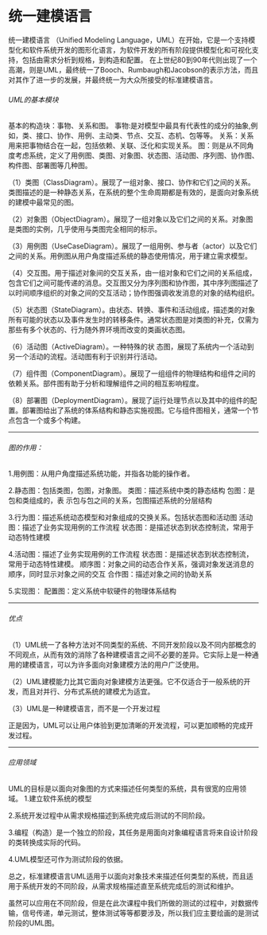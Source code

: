 # 统一建模语言
统一建模语言   （Unified Modeling Language，UML）在开始，它是一个支持模型化和软件系统开发的图形化语言，为软件开发的所有阶段提供模型化和可视化支持，包括由需求分析到规格，到构造和配置。 在上世纪80到90年代则出现了一个高潮，则是UML，最终统一了Booch、Rumbaugh和Jacobson的表示方法，而且对其作了进一步的发展，并最终统一为大众所接受的标准建模语言。
###### UML的基本模块
基本的构造块：事物、关系和图。
事物:是对模型中最具有代表性的成分的抽象,例如，类、接口、协作、用例、主动类、节点、交互、态机、包等等。
关系：关系用来把事物结合在一起，包括依赖、关联、泛化和实现关系。
图：则是从不同角度考虑系统，定义了用例图、类图、对象图、状态图、活动图、序列图、协作图、构件图、部署图等几种图。

（1）类图（ClassDiagram）。展现了一组对象、接口、协作和它们之间的关系。类图描述的是一种静态关系，在系统的整个生命周期都是有效的，是面向对象系统的建模中最常见的图。

（2）对象图（ObjectDiagram）。展现了一组对象以及它们之间的关系。对象图是类图的实例，几乎使用与类图完全相同的标示。

（3）用例图（UseCaseDiagram）。展现了一组用例、参与者（actor）以及它们之间的关系。用例图从用户角度描述系统的静态使用情况，用于建立需求模型。

（4）交互图。用于描述对象间的交互关系，由一组对象和它们之间的关系组成，包含它们之间可能传递的消息。交互图又分为序列图和协作图，其中序列图描述了以时间顺序组织的对象之间的交互活动；协作图强调收发消息的对象的结构组织。

（5）状态图（StateDiagram）。由状态、转换、事件和活动组成，描述类的对象所有可能的状态以及事件发生时的转移条件。通常状态图是对类图的补充，仅需为那些有多个状态的、行为随外界环境而改变的类画状态图。

（6）活动图（ActiveDiagram）。一种特殊的状  态图，展现了系统内一个活动到另一个活动的流程。活动图有利于识别并行活动。

（7）组件图（ComponentDiagram）。展现了一组组件的物理结构和组件之间的依赖关系。部件图有助于分析和理解组件之间的相互影响程度。

（8）部署图（DeploymentDiagram）。展现了运行处理节点以及其中的组件的配置。部署图给出了系统的体系结构和静态实施视图。它与组件图相关，通常一个节点包含一个或多个构建。

---
###### 图的作用：
1.用例图：从用户角度描述系统功能，并指各功能的操作者。

2.静态图：包括类图，包图，对象图。
类图：描述系统中类的静态结构
包图：是包和类组成的，表 示包与包之间的关系，包图描述系统的分层结构

3.行为图：描述系统动态模型和对象组成的交换关系。包括状态图和活动图
活动图：描述了业务实现用例的工作流程
状态图：是描述状态到状态控制流，常用于动态特性建模

4.活动图：描述了业务实现用例的工作流程
状态图：是描述状态到状态控制流，常用于动态特性建模。
顺序图：对象之间的动态合作关系，强调对象发送消息的顺序，同时显示对象之间的交互
合作图：描述对象之间的协助关系

5.实现图：
配置图：定义系统中软硬件的物理体系结构
              
    
---
###### 优点
（1）UML统一了各种方法对不同类型的系统、不同开发阶段以及不同内部概念的不同观点，从而有效的消除了各种建模语言之间不必要的差异。它实际上是一种通用的建模语言，可以为许多面向对象建模方法的用户广泛使用。

（2）UML建模能力比其它面向对象建模方法更强。它不仅适合于一般系统的开发，而且对并行、分布式系统的建模尤为适宜。

（3）UML是一种建模语言，而不是一个开发过程

正是因为，UML可以让用户体验到更加清晰的开发流程，可以更加顺畅的完成开发过程。

---
###### 应用领域
UML的目标是以面向对象图的方式来描述任何类型的系统，具有很宽的应用领域。
1.建立软件系统的模型

2.系统开发过程中从需求规格描述到系统完成后测试的不同阶段。

3.编程（构造）是一个独立的阶段，其任务是用面向对象编程语言将来自设计阶段的类转换成实际的代码。

4.UML模型还可作为测试阶段的依据。

总之，标准建模语言UML适用于以面向对象技术来描述任何类型的系统，而且适用于系统开发的不同阶段，从需求规格描述直至系统完成后的测试和维护。

虽然可以应用在不同阶段，但是在此次课程中我们所做的测试的过程中，对数据传输，信号传递，单元测试，整体测试等等都要涉及，所以我们应主要绘画的是测试阶段的UML图。
